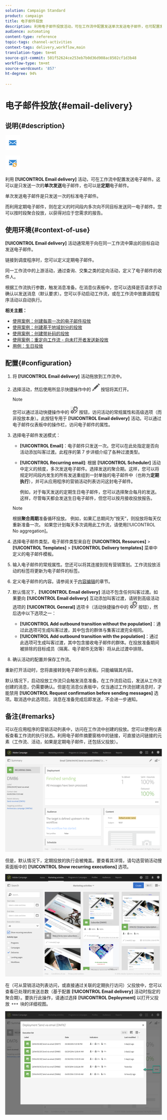 ```yaml
---
solution: Campaign Standard
product: campaign
title: 电子邮件投放
description: 利用电子邮件投放活动，可在工作流中配置发送单次发送电子邮件，也可配置发送定期电子邮件。
audience: automating
content-type: reference
topic-tags: channel-activities
context-tags: delivery,workflow,main
translation-type: tm+mt
source-git-commit: 501f52624ce253eb7b0d36d908ac8502cf1d3b48
workflow-type: tm+mt
source-wordcount: '857'
ht-degree: 94%

---
```



# 电子邮件投放{#email-delivery}

## 说明{#description}

![](assets/email.png)

![](assets/recurrentemail.png)

利用 **[!UICONTROL Email delivery]** 活动，可在工作流中配置发送电子邮件。这可以是只发送一次的&#x200B;**单次发送**&#x200B;电子邮件，也可以是&#x200B;**定期**&#x200B;电子邮件。

单次发送电子邮件是只发送一次的标准电子邮件。

而利用定期电子邮件，则在定义的时间段内多次向不同目标发送同一电子邮件。您可以按时段聚合投放，以获得对应于您需求的报告。

## 使用环境{#context-of-use}

**[!UICONTROL Email delivery]** 活动通常用于向在同一工作流中算出的目标自动发送电子邮件。

链接到调度程序时，您可以定义定期电子邮件。

同一工作流中的上游活动，通过查询、交集之类的定向活动，定义了电子邮件的收件人。

根据工作流执行参数，触发消息准备。在消息仪表板中，您可以选择是否请求手动确认以发送消息（默认要求）。您可以手动启动工作流，或在工作流中放置调度程序活动以自动执行。

**相关主题：**

* [使用案例：创建每周一次的电子邮件投放](../../automating/using/workflow-weekly-offer.md)
* [使用案例：创建基于地域划分的投放](../../automating/using/workflow-segmentation-location.md)
* [使用案例：创建带补码的投放](../../automating/using/workflow-created-query-with-complement.md)
* [使用案例：重定向工作流 - 向未打开者发送新投放](../../automating/using/workflow-cross-channel-retargeting.md)
* [用例：生日投放](../../automating/using/birthday-delivery.md)

## 配置{#configuration}

1. 将 **[!UICONTROL Email delivery]** 活动拖放到工作流中。
1. 选择活动，然后使用所显示快捷操作中的 ![](assets/edit_darkgrey-24px.png) 按钮将其打开。

   >[!NOTE]
   >
   >您可以通过活动快捷操作中的 ![](assets/dlv_activity_params-24px.png) 按钮，访问活动的常规属性和高级选项（而非投放本身）。此按钮专用于 **[!UICONTROL Email delivery]** 活动。可以通过电子邮件仪表板中的操作栏，访问电子邮件的属性。

1. 选择电子邮件发送模式：

   * **[!UICONTROL Email]**：电子邮件只发送一次。您可以在此处指定是否向活动添加叫客过渡。此程序的第 7 步详细介绍了各种过渡类型。
   * **[!UICONTROL Recurring email]**: 根据 **[!UICONTROL Scheduler]** 活动中定义的频度，多次发送电子邮件。选择发送的聚合期。这样，您可以将规定时间段内发生的所有发送重组到一封单独的电子邮件中（也称为&#x200B;**定期执行**），并可从应用程序的营销活动列表访问这封电子邮件。

      例如，对于每天发送的定期生日电子邮件，您可以选择聚合每月的发送。这样，尽管每天都会发送生日电子邮件，但您可以按月接收投放报告。
   >[!NOTE]
   >
   >根据&#x200B;**聚合周期**&#x200B;准备循环投放。 例如，如果汇总期间为“按天”，则投放将每天仅重新准备一次。 如果您计划每天多次调用此工作流，请使用[!UICONTROL No aggregation]。

1. 选择电子邮件类型。电子邮件类型来自在 **[!UICONTROL Resources]** > **[!UICONTROL Templates]** > **[!UICONTROL Delivery templates]** 菜单中定义的电子邮件模板。
1. 输入电子邮件的常规属性。您还可以将其连接到现有营销策划。工作流投放活动的标签将更新为电子邮件的标签。
1. 定义电子邮件的内容。请参阅关于[内容编辑](../../designing/using/designing-content-in-adobe-campaign.md)的章节。
1. 默认情况下，**[!UICONTROL Email delivery]** 活动不包含任何叫客过渡。如果要向 **[!UICONTROL Email delivery]** 互动添加叫客过渡，请转到高级活动选项的 **[!UICONTROL General]** 选项卡（活动快捷操作中的 ![](assets/dlv_activity_params-24px.png) 按钮），然后选中以下选项之一：

   * **[!UICONTROL Add outbound transition without the population]**：通过此选项可生成叫客过渡，其中包含的群体与集客过渡完全相同。
   * **[!UICONTROL Add outbound transition with the population]**：通过此选项可生成叫客过渡，其中包含接收电子邮件的群体。在投放准备期间被排除的目标成员（隔离、电子邮件无效等）将从此过渡中排除。

1. 确认活动的配置并保存工作流。

重新打开活动时，您将直接转到电子邮件仪表板。只能编辑其内容。

默认情况下，启动投放工作流只会触发消息准备。在工作流启动后，发送从工作流创建的消息，仍需要确认。但是在消息仪表板中，仅当通过工作流创建消息时，才能禁用 **[!UICONTROL Request confirmation before sending messages]** 选项。取消选中此选项后，消息在准备完成后即发送，不会进一步通知。

## 备注{#remarks}

可以在应用程序的营销活动列表中，访问在工作流中创建的投放。您可以使用仪表板查看工作流的执行状态。利用电子邮件摘要窗格中的链接，可直接访问链接的元素（工作流、活动，如果是定期电子邮件，还包括父投放）。

![](assets/wkf_display_recurrent_executions_2.png)

但是，默认情况下，定期投放的执行会被掩盖。要查看其详情，请勾选营销活动搜索面板中的 **[!UICONTROL Show recurring executions]** 选项。

![](assets/wkf_display_recurrent_executions.png)

在（可从营销活动列表访问，或直接通过关联的定期执行访问）父投放中，您可以查看已处理的发送总数（基于配置 **[!UICONTROL Email delivery]** 活动时指定的聚合期）。要执行此操作，请通过选择 **[!UICONTROL Deployment]** 以打开父投放 ![](assets/wkf_dlv_detail_button.png) 块的详细视图。

![](assets/wkf_display_recurrent_executions_3.png)
